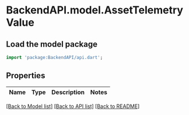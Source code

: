 # BackendAPI.model.AssetTelemetryValue

## Load the model package

```dart
import 'package:BackendAPI/api.dart';
```

## Properties

 Name | Type | Description | Notes 
------|------|-------------|-------

[[Back to Model list]](../README.md#documentation-for-models) [[Back to API list]](../README.md#documentation-for-api-endpoints) [[Back to README]](../README.md)


